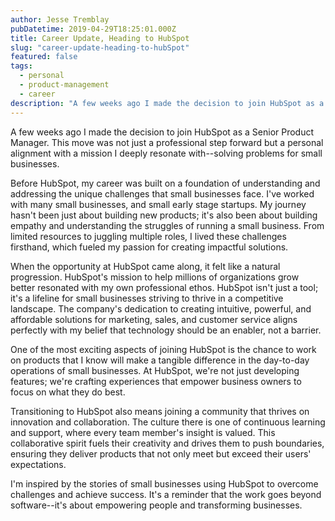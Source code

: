 ```yaml
---
author: Jesse Tremblay
pubDatetime: 2019-04-29T18:25:01.000Z
title: Career Update, Heading to HubSpot
slug: "career-update-heading-to-hubSpot"
featured: false
tags:
  - personal
  - product-management
  - career
description: "A few weeks ago I made the decision to join HubSpot as a Senior Product Manager."
---
```


A few weeks ago I made the decision to join HubSpot as a Senior Product Manager. This move was not just a professional step forward but a personal alignment with a mission I deeply resonate with--solving problems for small businesses.

Before HubSpot, my career was built on a foundation of understanding and addressing the unique challenges that small businesses face. I've worked with many small businesses, and small early stage startups. My journey hasn't been just about building new products; it's also been about building empathy and understanding the struggles of running a small business. From limited resources to juggling multiple roles, I lived these challenges firsthand, which fueled my passion for creating impactful solutions.

When the opportunity at HubSpot came along, it felt like a natural progression. HubSpot's mission to help millions of organizations grow better resonated with my own professional ethos. HubSpot isn't just a tool; it's a lifeline for small businesses striving to thrive in a competitive landscape. The company's dedication to creating intuitive, powerful, and affordable solutions for marketing, sales, and customer service aligns perfectly with my belief that technology should be an enabler, not a barrier.

One of the most exciting aspects of joining HubSpot is the chance to work on products that I know will make a tangible difference in the day-to-day operations of small businesses. At HubSpot, we're not just developing features; we're crafting experiences that empower business owners to focus on what they do best.

Transitioning to HubSpot also means joining a community that thrives on innovation and collaboration. The culture there is one of continuous learning and support, where every team member's insight is valued. This collaborative spirit fuels their creativity and drives them to push boundaries, ensuring they deliver products that not only meet but exceed their users' expectations.

I'm inspired by the stories of small businesses using HubSpot to overcome challenges and achieve success. It's a reminder that the work goes beyond software--it's about empowering people and transforming businesses.
